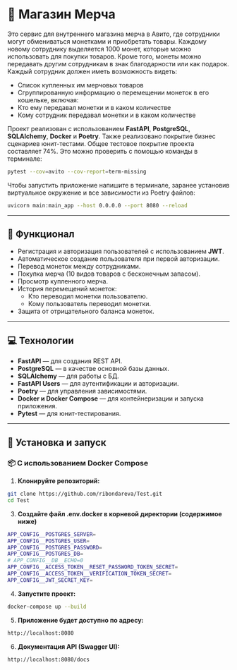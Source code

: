 # 🚀 Магазин Мерча 

Это сервис для внутреннего магазина мерча в Авито, где сотрудники могут обмениваться монетками и приобретать товары. Каждому новому сотруднику выделяется 1000 монет, которые можно использовать для покупки товаров. Кроме того, монеты можно передавать другим сотрудникам в знак благодарности или как подарок.
Каждый сотрудник должен иметь возможность видеть:
- Список купленных им мерчовых товаров
- Сгруппированную информацию о перемещении монеток в его кошельке, включая:
- Кто ему передавал монетки и в каком количестве
- Кому сотрудник передавал монетки и в каком количестве
  
Проект реализован с использованием **FastAPI**, **PostgreSQL**, **SQLAlchemy**, **Docker** и **Poetry**.
Также реализовано покрытие бизнес сценариев юнит-тестами.  Общее тестовое покрытие проекта составляет 74%. Это можно проверить с помощью команды в терминале:
```bash
pytest --cov=avito --cov-report=term-missing
```
Чтобы запустить приложение напишите в терминале, заранее установив виртуальное окружение и все зависимости из Poetry файлов:
```bash
uvicorn main:main_app --host 0.0.0.0 --port 8080 --reload
```

---

## 🎨 Функционал
- Регистрация и авторизация пользователей с использованием **JWT**.
- Автоматическое создание пользователя при первой авторизации.
- Перевод монеток между сотрудниками.
- Покупка мерча (10 видов товаров с бесконечным запасом).
- Просмотр купленного мерча.
- История перемещений монеток:
  - Кто переводил монетки пользователю.
  - Кому пользователь переводил монетки.
- Защита от отрицательного баланса монеток.

---

## 💻 Технологии
- **FastAPI** — для создания REST API.
- **PostgreSQL** — в качестве основной базы данных.
- **SQLAlchemy** — для работы с БД.
- **FastAPI Users** — для аутентификации и авторизации.
- **Poetry** — для управления зависимостями.
- **Docker и Docker Compose** — для контейнеризации и запуска приложения.
- **Pytest** — для юнит-тестирования.

---

## 🚀 Установка и запуск

### 📦 С использованием Docker Compose

1. **Клонируйте репозиторий:**
```bash
git clone https://github.com/ribondareva/Test.git
cd Test
```
3. **Создайте файл .env.docker в корневой директории (содержимое ниже)**
```bash
APP_CONFIG__POSTGRES_SERVER=
APP_CONFIG__POSTGRES_USER=
APP_CONFIG__POSTGRES_PASSWORD=
APP_CONFIG__POSTGRES_DB=
# APP_CONFIG__DB__ECHO=0
APP_CONFIG__ACCESS_TOKEN__RESET_PASSWORD_TOKEN_SECRET=
APP_CONFIG__ACCESS_TOKEN__VERIFICATION_TOKEN_SECRET=
APP_CONFIG__JWT_SECRET_KEY=
```
4. **Запустите проект:**
```bash
docker-compose up --build
```
5. **Приложение будет доступно по адресу:**
```bash
http://localhost:8080
```
6. **Документация API (Swagger UI):**
```bash
http://localhost:8080/docs
```
